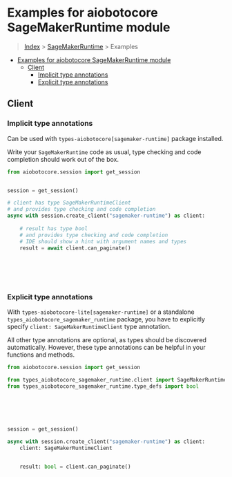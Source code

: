 <a id="examples-for-aiobotocore-sagemakerruntime-module"></a>

# Examples for aiobotocore SageMakerRuntime module

> [Index](../README.md) > [SageMakerRuntime](./README.md) > Examples

- [Examples for aiobotocore SageMakerRuntime module](#examples-for-aiobotocore-sagemakerruntime-module)
  - [Client](#client)
    - [Implicit type annotations](#implicit-type-annotations)
    - [Explicit type annotations](#explicit-type-annotations)

<a id="client"></a>

## Client

<a id="implicit-type-annotations"></a>

### Implicit type annotations

Can be used with `types-aiobotocore[sagemaker-runtime]` package installed.

Write your `SageMakerRuntime` code as usual, type checking and code completion
should work out of the box.

```python
from aiobotocore.session import get_session


session = get_session()

# client has type SageMakerRuntimeClient
# and provides type checking and code completion
async with session.create_client("sagemaker-runtime") as client:
    
    # result has type bool
    # and provides type checking and code completion
    # IDE should show a hint with argument names and types
    result = await client.can_paginate()
    

    

    
```

<a id="explicit-type-annotations"></a>

### Explicit type annotations

With `types-aiobotocore-lite[sagemaker-runtime]` or a standalone
`types_aiobotocore_sagemaker_runtime` package, you have to explicitly specify
`client: SageMakerRuntimeClient` type annotation.

All other type annotations are optional, as types should be discovered
automatically. However, these type annotations can be helpful in your functions
and methods.

```python
from aiobotocore.session import get_session

from types_aiobotocore_sagemaker_runtime.client import SageMakerRuntimeClient
from types_aiobotocore_sagemaker_runtime.type_defs import bool






session = get_session()

async with session.create_client("sagemaker-runtime") as client:
    client: SageMakerRuntimeClient

    
    result: bool = client.can_paginate()
    

    

    
```
